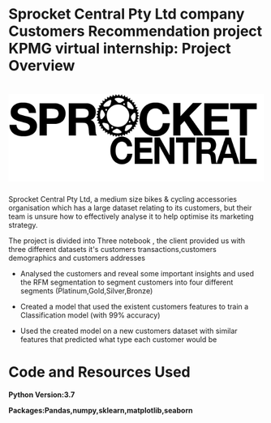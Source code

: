 # Sprocket Central Pty Ltd company Customers Recommendation project KPMG virtual internship: Project Overview
# ![](/notebooks/sprocket_central.png)



Sprocket Central Pty Ltd, a medium size bikes & cycling accessories organisation which has a large dataset relating to its customers, but their team is unsure how to effectively analyse it to help optimise its marketing strategy.

The project is divided into Three notebook , the client provided us with three different datasets it's customers transactions,customers demographics and customers addresses
* Analysed the customers and reveal some important insights and used the RFM segmentation to segment customers into four different segments (Platinum,Gold,Silver,Bronze)

* Created a model that used the existent customers features to train a Classification model (with 99% accuracy)

* Used the created model on a new customers dataset with similar features that predicted what type each customer would be 

# Code and Resources Used

**Python Version:3.7**

**Packages:Pandas,numpy,sklearn,matplotlib,seaborn**
